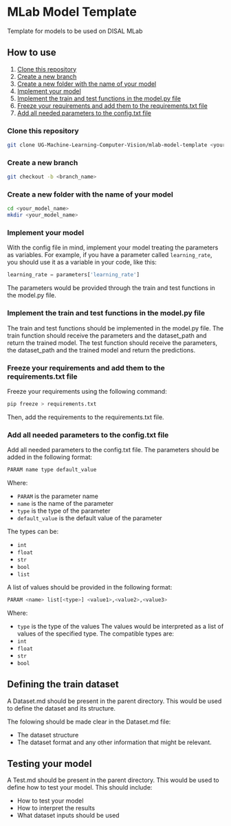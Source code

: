 # MLab Model Template
Template for models to be used on DISAL MLab

## How to use
1. [Clone this repository][clone-this-repository]
2. [Create a new branch][create-a-new-branch]
3. [Create a new folder with the name of your model][create-a-new-folder]
4. [Implement your model][implement-your-model]
5. [Implement the train and test functions in the model.py file][implement-the-train-and-test-functions-in-the-model.py-file]
6. [Freeze your requirements and add them to the requirements.txt file][freeze-your-requirements-and-add-them-to-the-requirements.txt-file]
7. [Add all needed parameters to the config.txt file][add-all-needed-parameters-to-the-config.txt-file]

### Clone this repository
[clone-this-repository]: #clone-this-repository
```bash
git clone UG-Machine-Learning-Computer-Vision/mlab-model-template <your_model_name>
```

### Create a new branch
[create-a-new-branch]: #create-a-new-branch
```bash
git checkout -b <branch_name>
```

### Create a new folder with the name of your model
[create-a-new-folder]: #create-a-new-folder
```bash
cd <your_model_name>
mkdir <your_model_name>
```

### Implement your model
[implement-your-model]: #implement-your-model
With the config file in mind, implement your model treating the parameters as variables. For example, if you have a parameter called `learning_rate`, you should use it as a variable in your code, like this:
```python
learning_rate = parameters['learning_rate']
```
The parameters would be provided through the train and test functions in the model.py file.

### Implement the train and test functions in the model.py file
[implement-the-train-and-test-functions-in-the-model.py-file]: #implement-the-train-and-test-functions-in-the-model.py-file
The train and test functions should be implemented in the model.py file. The train function should receive the parameters and the dataset_path and return the trained model. The test function should receive the parameters, the dataset_path and the trained model and return the predictions.

### Freeze your requirements and add them to the requirements.txt file
[freeze-your-requirements-and-add-them-to-the-requirements.txt-file]: #freeze-your-requirements-and-add-them-to-the-requirements.txt-file
Freeze your requirements using the following command:
```bash
pip freeze > requirements.txt
```
Then, add the requirements to the requirements.txt file.

### Add all needed parameters to the config.txt file
[add-all-needed-parameters-to-the-config.txt-file]: #add-all-needed-parameters-to-the-config.txt-file
Add all needed parameters to the config.txt file. The parameters should be added in the following format:
```bash
PARAM name type default_value
```
Where:
- `PARAM` is the parameter name
- `name` is the name of the parameter
- `type` is the type of the parameter
- `default_value` is the default value of the parameter

The types can be:
- `int`
- `float`
- `str`
- `bool`
- `list`

A list of values should be provided in the following format:
```bash
PARAM <name> list[<type>] <value1>,<value2>,<value3>
```
Where:
- `type` is the type of the values
The values would be interpreted as a list of values of the specified type.
The compatible types are:
- `int`
- `float`
- `str`
- `bool`

## Defining the train dataset

A Dataset.md should be present in the parent directory.
This would be used to define the dataset and its structure.

The folowing should be made clear in the Dataset.md file:
- The dataset structure
- The dataset format
 and any other information that might be relevant.

## Testing your model

A Test.md should be present in the parent directory.
This would be used to define how to test your model.
This should include:
- How to test your model
- How to interpret the results
- What dataset inputs should be used